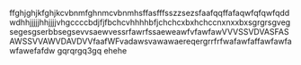 ffghjghjkfghjkcvbnmfghnmcvbnmhsffasfffsszzsezsfaafqqffafaqwfqfqwfqddwdhhjjjjjhhjjjjvhgccccbdjfjfbchcvhhhhbfjchchcxbxhchccnxnxxbxsgrgrsgvegsegesgserbbsegsevvsaewvessrfawrfssaeweawfvfawfawVVVSSVDVASFASAWSSVVAWVDAVDVVfaafWFvadawsvawawaereqergrrfrfwafawfaffawfawfawfawefafdw
gqrqrgq3gq
ehehe
